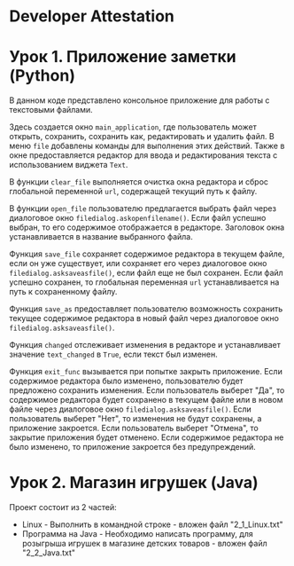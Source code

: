 # Developer Attestation

# Урок 1. Приложение заметки (Python)
В данном коде представлено консольное приложение для работы с текстовыми файлами. 

Здесь создается окно `main_application`, где пользователь может открыть, сохранить, сохранить как, редактировать и удалить файл. В меню `file` добавлены команды для выполнения этих действий. Также в окне предоставляется редактор для ввода и редактирования текста с использованием виджета `Text`.

В функции `clear_file` выполняется очистка окна редактора и сброс глобальной переменной `url`, содержащей текущий путь к файлу.

В функции `open_file` пользователю предлагается выбрать файл через диалоговое окно `filedialog.askopenfilename()`. Если файл успешно выбран, то его содержимое отображается в редакторе. Заголовок окна устанавливается в название выбранного файла.

Функция `save_file` сохраняет содержимое редактора в текущем файле, если он уже существует, или сохраняет его через диалоговое окно `filedialog.asksaveasfile()`, если файл еще не был сохранен. Если файл успешно сохранен, то глобальная переменная `url` устанавливается на путь к сохраненному файлу.

Функция `save_as` предоставляет пользователю возможность сохранить текущее содержимое редактора в новый файл через диалоговое окно `filedialog.asksaveasfile()`.

Функция `changed` отслеживает изменения в редакторе и устанавливает значение `text_changed` в `True`, если текст был изменен.

Функция `exit_func` вызывается при попытке закрыть приложение. Если содержимое редактора было изменено, пользователю будет предложено сохранить изменения. Если пользователь выберет "Да", то содержимое редактора будет сохранено в текущем файле или в новом файле через диалоговое окно `filedialog.asksaveasfile()`. Если пользователь выберет "Нет", то изменения не будут сохранены, а приложение закроется. Если пользователь выберет "Отмена", то закрытие приложения будет отменено. Если содержимое редактора не было изменено, то приложение закроется без предупреждений.

# Урок 2. Магазин игрушек (Java)
Проект состоит из 2 частей:
- Linux - Выполнить в командной строке - вложен файл "2_1_Linux.txt"
- Программа на Java - Необходимо написать программу, для розыгрыша игрушек в магазине детских товаров - вложен файл "2_2_Java.txt"

